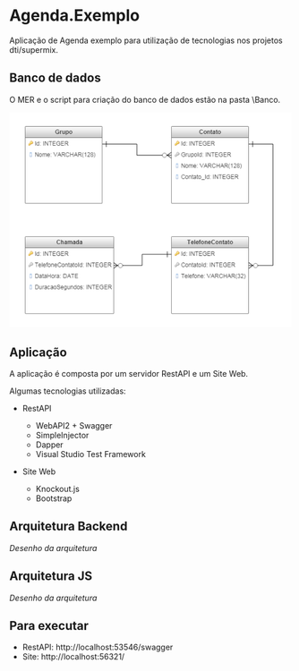 # Agenda.Exemplo
Aplicação de Agenda exemplo para utilização de tecnologias nos projetos dti/supermix.


## Banco de dados
O MER e o script para criação do banco de dados estão na pasta \Banco.

![MER](/Banco/mer.png)

## Aplicação

A aplicação é composta por um servidor RestAPI e um Site Web.

Algumas tecnologias utilizadas:

* RestAPI
	* WebAPI2 + Swagger
	* SimpleInjector
	* Dapper
	* Visual Studio Test Framework

* Site Web
	* Knockout.js
	* Bootstrap

## Arquitetura Backend
_Desenho da arquitetura_

## Arquitetura JS
_Desenho da arquitetura_

## Para executar

* RestAPI: http://localhost:53546/swagger
* Site: http://localhost:56321/
